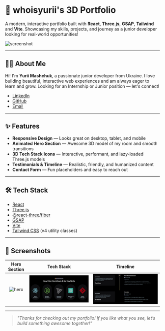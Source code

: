 # 🚀 whoisyurii's 3D Portfolio

A modern, interactive portfolio built with **React**, **Three.js**, **GSAP**, **Tailwind** and **Vite**. Showcasing my skills, projects, and journey as a junior developer looking for real-world opportunities!

![screenshot](public/images/readme.png)

---

## 👨‍💻 About Me

Hi! I'm **Yurii Mashchuk**, a passionate junior developer from Ukraine. I love building beautiful, interactive web experiences and am always eager to learn and grow. Looking for an Internship or Junior position — let's connect!

- [LinkedIn](https://www.linkedin.com/in/yurii-mashchuk/)
- [GitHub](https://github.com/whoisyurii)
- [Email](mailto:yuriimashchuk@gmail.com)

---

## ✨ Features

- **Responsive Design** — Looks great on desktop, tablet, and mobile
- **Animated Hero Section** — Awesome 3D model of my room and smooth transitions
- **3D Tech Stack Icons** — Interactive, performant, and lazy-loaded Three.js models
- **Testimonials & Timeline** — Realistic, friendly, and humanized content
- **Contact Form** — Fun placeholders and easy to reach out

---

## 🛠️ Tech Stack

- [React](https://react.dev/)
- [Three.js](https://threejs.org/)
- [@react-three/fiber](https://docs.pmnd.rs/react-three-fiber/getting-started/introduction)
- [GSAP](https://gsap.com/)
- [Vite](https://vitejs.dev/)
- [Tailwind CSS](https://tailwindcss.com/) (v4 utility classes)

---

## 📸 Screenshots

|           Hero Section            |                Tech Stack                 |              Timeline               |
| :-------------------------------: | :---------------------------------------: | :---------------------------------: |
| ![hero](public/images/readme.png) | ![stack](public/images/readme-bottom.png) | ![timeline](public/images/exp1.png) |

---

> _"Thanks for checking out my portfolio! If you like what you see, let’s build something awesome together!"_

